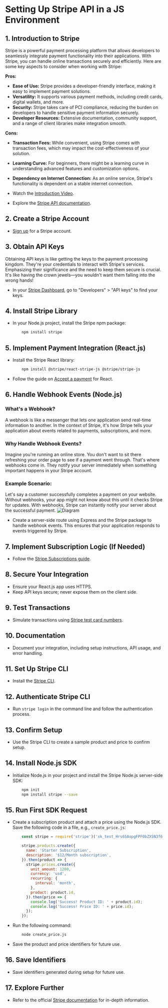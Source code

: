 # Setting Up Stripe API in a JS Environment


## 1. Introduction to Stripe
Stripe is a powerful payment processing platform that allows developers to seamlessly integrate payment functionality into their applications. With Stripe, you can handle online transactions securely and efficiently. Here are some key aspects to consider when working with Stripe:

**Pros:**
- **Ease of Use:** Stripe provides a developer-friendly interface, making it easy to implement payment solutions.
- **Versatility:** It supports various payment methods, including credit cards, digital wallets, and more.
- **Security:** Stripe takes care of PCI compliance, reducing the burden on developers to handle sensitive payment information securely.
- **Developer Resources:** Extensive documentation, community support, and a range of client libraries make integration smooth.

**Cons:**
- **Transaction Fees:** While convenient, using Stripe comes with transaction fees, which may impact the cost-effectiveness of your solution.
- **Learning Curve:** For beginners, there might be a learning curve in understanding advanced features and customization options.
- **Dependency on Internet Connection:** As an online service, Stripe's functionality is dependent on a stable internet connection.

- Watch the [Introduction Video](https://www.youtube.com/watch?v=7edR32QVp_A).
- Explore the [Stripe API documentation](https://stripe.com/docs/development/get-started).

## 2. Create a Stripe Account
- [Sign up](https://stripe.com/docs/development/get-started) for a Stripe account.

## 3. Obtain API Keys
Obtaining API keys is like getting the keys to the payment processing kingdom. They're your credentials to interact with Stripe's services. Emphasizing their significance and the need to keep them secure is crucial. It's like having the crown jewels—you wouldn't want them falling into the wrong hands!
- In your [Stripe Dashboard](https://dashboard.stripe.com/), go to "Developers" > "API keys" to find your keys.

## 4. Install Stripe Library
- In your Node.js project, install the Stripe npm package:
  ```bash
      npm install stripe
  ```

## 5. Implement Payment Integration (React.js)
- Install the Stripe React library:
  ```bash
      npm install @stripe/react-stripe-js @stripe/stripe-js
  ```
- Follow the guide on [Accept a payment](https://stripe.com/docs/development/quickstart) for React.

## 6. Handle Webhook Events (Node.js)
### What's a Webhook?

A webhook is like a messenger that lets one application send real-time information to another. In the context of Stripe, it's how Stripe tells your application about events related to payments, subscriptions, and more.

### Why Handle Webhook Events?

Imagine you're running an online store. You don't want to sit there refreshing your order page to see if a payment went through. That's where webhooks come in. They notify your server immediately when something important happens in your Stripe account.

### Example Scenario:

Let's say a customer successfully completes a payment on your website. Without webhooks, your app might not know about this until it checks Stripe for updates. With webhooks, Stripe can instantly notify your server about the successful payment.
![Diagram](https://private-user-images.githubusercontent.com/113073212/285559397-a6fa16b3-a78a-4398-8cac-8ff5602ef970.png?jwt=eyJhbGciOiJIUzI1NiIsInR5cCI6IkpXVCJ9.eyJpc3MiOiJnaXRodWIuY29tIiwiYXVkIjoicmF3LmdpdGh1YnVzZXJjb250ZW50LmNvbSIsImtleSI6ImtleTEiLCJleHAiOjE3MDA4Nzk4MDgsIm5iZiI6MTcwMDg3OTUwOCwicGF0aCI6Ii8xMTMwNzMyMTIvMjg1NTU5Mzk3LWE2ZmExNmIzLWE3OGEtNDM5OC04Y2FjLThmZjU2MDJlZjk3MC5wbmc_WC1BbXotQWxnb3JpdGhtPUFXUzQtSE1BQy1TSEEyNTYmWC1BbXotQ3JlZGVudGlhbD1BS0lBSVdOSllBWDRDU1ZFSDUzQSUyRjIwMjMxMTI1JTJGdXMtZWFzdC0xJTJGczMlMkZhd3M0X3JlcXVlc3QmWC1BbXotRGF0ZT0yMDIzMTEyNVQwMjMxNDhaJlgtQW16LUV4cGlyZXM9MzAwJlgtQW16LVNpZ25hdHVyZT0yNGYyZDlkYTc2NzhkYTA4YjdlMmViMWY0Y2Q2YTcyZjlkYThiNmNhMDQxM2M3Njg4NmZlZTVjNDc0NWM3M2JjJlgtQW16LVNpZ25lZEhlYWRlcnM9aG9zdCZhY3Rvcl9pZD0wJmtleV9pZD0wJnJlcG9faWQ9MCJ9.XdgtAING2heGln2tRlxYsEG9dYw7rNGv47cYEXPIY0U)



- Create a server-side route using Express and the Stripe package to handle webhook events.  This ensures that your application responds to events triggered by Stripe.

## 7. Implement Subscription Logic (If Needed)
- Follow the [Stripe Subscriptions guide](https://stripe.com/docs/billing/subscriptions/overview).

## 8. Secure Your Integration
- Ensure your React.js app uses HTTPS.
- Keep API keys secure; never expose them on the client side.

## 9. Test Transactions
- Simulate transactions using [Stripe test card numbers](https://stripe.com/docs/testing).

## 10. Documentation
- Document your integration, including setup instructions, API usage, and error handling.

## 11. Set Up Stripe CLI
- Install the [Stripe CLI](https://stripe.com/docs/development/quickstart#set-up-stripe-cli).

## 12. Authenticate Stripe CLI
- Run `stripe login` in the command line and follow the authentication process.

## 13. Confirm Setup
- Use the Stripe CLI to create a sample product and price to confirm setup.

## 14. Install Node.js SDK
- Initialize Node.js in your project and install the Stripe Node.js server-side SDK:
  ```bash
      npm init
      npm install stripe --save
  ```

## 15. Run First SDK Request
- Create a subscription product and attach a price using the Node.js SDK. Save the following code in a file, e.g., `create_price.js`:
  ```javascript
      const stripe = require('stripe')('sk_test_Hrs6SAopgFPF0bZXSN3f6ELN');

      stripe.products.create({
        name: 'Starter Subscription',
        description: '$12/Month subscription',
      }).then(product => {
        stripe.prices.create({
          unit_amount: 1200,
          currency: 'usd',
          recurring: {
            interval: 'month',
          },
          product: product.id,
        }).then(price => {
          console.log('Success! Product ID: ' + product.id);
          console.log('Success! Price ID: ' + price.id);
        });
      });
  ```
- Run the following command:
  ```bash
      node create_price.js
  ```
- Save the product and price identifiers for future use.

## 16. Save Identifiers
- Save identifiers generated during setup for future use.

## 17. Explore Further
- Refer to the official [Stripe documentation](https://stripe.com/docs) for in-depth information.
